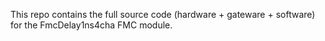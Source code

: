 <!--
SPDX-FileCopyrightText: 2022 CERN (home.cern)

SPDX-License-Identifier: CC-BY-SA-4.0+
-->

This repo contains the full source code (hardware + gateware + software) for the FmcDelay1ns4cha FMC module.